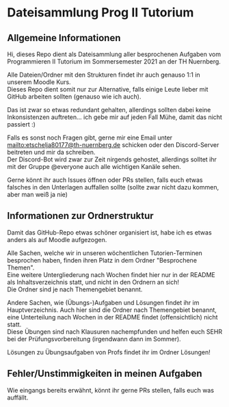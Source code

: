 # Dateisammlung Prog II Tutorium

## Allgemeine Informationen

Hi, dieses Repo dient als Dateisammlung aller besprochenen Aufgaben vom Programmieren II Tutorium im Sommersemester 2021 an der TH Nuernberg.

Alle Dateien/Ordner mit den Strukturen findet ihr auch genauso 1:1 in unserem Moodle Kurs.  
Dieses Repo dient somit nur zur Alternative, falls einige Leute lieber mit GitHub arbeiten sollten (genauso wie ich auch).

Das ist zwar so etwas redundant gehalten, allerdings sollten dabei keine Inkonsistenzen auftreten... ich gebe mir auf jeden Fall Mühe, damit das nicht passiert :)

Falls es sonst noch Fragen gibt, gerne mir eine Email unter [mailto:etschelja80177@th-nuernberg.de](mailto:etschelja80177@th-nuernberg) schicken oder den Discord-Server beitreten und mir da schreiben.  
Der Discord-Bot wird zwar zur Zeit nirgends gehostet, allerdings solltet ihr mit der Gruppe @everyone auch alle wichtigen Kanäle sehen.

Gerne könnt ihr auch Issues öffnen oder PRs stellen, falls euch etwas falsches in den Unterlagen auffallen sollte (sollte zwar nicht dazu kommen, aber man weiß ja nie)

## Informationen zur Ordnerstruktur

Damit das GitHub-Repo etwas schöner organisiert ist, habe ich es etwas anders als auf Moodle aufgezogen.

Alle Sachen, welche wir in unseren wöchentlichen Tutorien-Terminen besprochen haben, finden ihren Platz in dem Ordner "Besprochene Themen".  
Eine weitere Untergliederung nach Wochen findet hier nur in der README als Inhaltsverzeichnis statt, und nicht in den Ordnern an sich!  
Die Ordner sind je nach Themengebiet benannt.

Andere Sachen, wie (Übungs-)Aufgaben und Lösungen findet ihr im Hauptverzeichnis. Auch hier sind die Ordner nach Themengebiet benannt, eine Unterteilung nach Wochen in der README findet (offensichtlich) nicht statt.  
Diese Übungen sind nach Klausuren nachempfunden und helfen euch SEHR bei der Prüfungsvorbereitung (irgendwann dann im Sommer).

Lösungen zu Übungsaufgaben von Profs findet ihr im Ordner Lösungen!

## Fehler/Unstimmigkeiten in meinen Aufgaben

Wie eingangs bereits erwähnt, könnt ihr gerne PRs stellen, falls euch was auffällt. 
